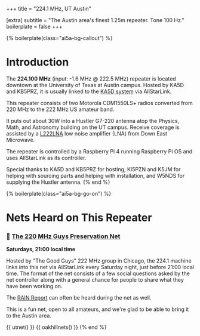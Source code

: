 +++
title = "224.1 MHz, UT Austin"

[extra]
subtitle = "The Austin area's finest 1.25m repeater. Tone 100 Hz."
boilerplate = false
+++

{% boilerplate(class="ai5a-bg-callout") %}
# Introduction

The **224.100 MHz** (input: -1.6 MHz @ 222.5 MHz) repeater is located downtown
at the University of Texas at Austin campus. Hosted by KA5D and KB5PRZ, it is
usually linked to the [KA5D system](https://ka5d.com/repeaters/) via
AllStarLink.

This repeater consists of two Motorola CDM1550LS+ radios converted from 220 MHz
to the 222 MHz US amateur band.

It puts out about 30W into a Hustler G7-220 antenna atop the Physics, Math, and
Astronomy building on the UT campus. Receive coverage is assisted by a
[L222LNA](https://www.downeastmicrowave.com/product-p/l222lna.htm) low noise
amplifier (LNA) from Down East Microwave.

The repeater is controlled by a Raspberry Pi 4 running Raspberry Pi OS and uses
AllStarLink as its controller.

Special thanks to KA5D and KB5PRZ for hosting, KI5PZN and K5JM for helping with
sourcing parts and helping with installation, and W5NDS for supplying the
Hustler antenna.
{% end %}

{% boilerplate(class="ai5a-bg-go-on") %}
# Nets Heard on This Repeater

### 👀 [The 220 MHz Guys Preservation Net](https://www.wm9w.org/our-nets)

**Saturdays, 21:00 local time**

Hosted by "The Good Guys" 222 MHz group in Chicago, the 224.1 machine links into
this net via AllStarLink every Saturday night, just before 21:00 local time. The
format of the net consists of a few social questions asked by the net controller
along with a general chance for people to share what they have been working on.

The [RAIN Report](https://therainreport.com/) can often be heard during the net
as well.

This is a fun net, open to all amateurs, and we're glad to be able to bring it
to the Austin area.

{{ utnet() }}
{{ oakhillnets() }}
{% end %}
